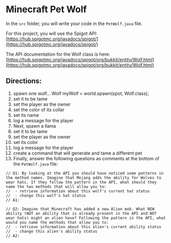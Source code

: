 # Minecraft Pet Wolf

In the `src` folder, you will write your code in the `PetWolf.java` file.

For this project, you will use the Spigot API: [https://hub.spigotmc.org/javadocs/spigot/](https://hub.spigotmc.org/javadocs/spigot/)

The API documentation for the Wolf class is here: [https://hub.spigotmc.org/javadocs/spigot/org/bukkit/entity/Wolf.html](https://hub.spigotmc.org/javadocs/spigot/org/bukkit/entity/Wolf.html)

## Directions:

  1. spawn one wolf... Wolf myWolf = world.spawn(spot, Wolf.class);
  1. set it to be tame
  1. set the player as the owner
  1. set the color of its collar
  1. set its name
  1. log a message for the player
  1. Next, spawn a llama
  1. set it to be tame
  1. set the player as the owner
  1. set its color
  1. log a message for the player
  1. create a command that will generate and tame a different pet
  1. Finally, answer the following questions as comments at the bottom of the `PetWolf.java` file:
```
// Q1: By looking at the API you should have noticed some patterns in the method names. Imagine that Mojang adds the ability for Wolves to wear hats. If they follow the pattern in the API, what should they name the two methods that will allow you to:
//  - retrieve information about this wolf's current hat status
//  - change this wolf's hat status
// A1:

// Q2: Imagine that Minecraft has added a new Alien mob. What NEW ability (NOT an ability that is already present in the API and NOT wear hats) might an alien have? Following the pattern in the API, what would you name the methods that allow you to:
//  - retrieve information about this alien's current ability status
//  - change this alien's ability status
// A2:
```